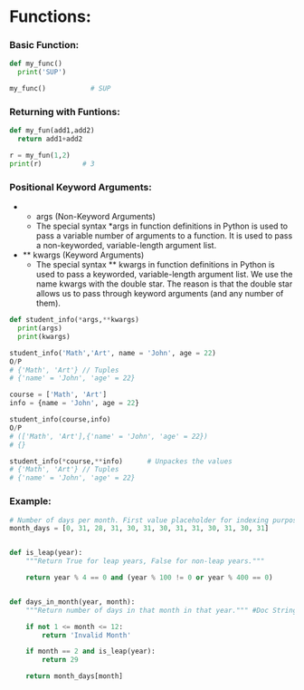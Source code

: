 # Functions:
### Basic Function:
```python
def my_func()
  print('SUP')

my_func()           # SUP
```

### Returning with Funtions:
```python
def my_fun(add1,add2)
  return add1+add2

r = my_fun(1,2)
print(r)          # 3
```

### Positional Keyword Arguments:
- * args (Non-Keyword Arguments)
  - The special syntax *args in function definitions in Python is used to pass a variable number of arguments to a function. It is used to pass a non-keyworded, variable-length argument list. 
- ** kwargs (Keyword Arguments)
  - The special syntax ** kwargs in function definitions in Python is used to pass a keyworded, variable-length argument list. We use the name kwargs with the double star. The reason is that the double star allows us to pass through keyword arguments (and any number of them).

```python
def student_info(*args,**kwargs)
  print(args)
  print(kwargs)

student_info('Math','Art', name = 'John', age = 22)
O/P
# {'Math', 'Art'} // Tuples
# {'name' = 'John', 'age' = 22}

course = ['Math', 'Art']
info = {name = 'John', age = 22}

student_info(course,info)
O/P
# (['Math', 'Art'],{'name' = 'John', 'age' = 22}) 
# {}

student_info(*course,**info)      # Unpackes the values
# {'Math', 'Art'} // Tuples
# {'name' = 'John', 'age' = 22}
```

### Example:
```python
# Number of days per month. First value placeholder for indexing purposes.
month_days = [0, 31, 28, 31, 30, 31, 30, 31, 31, 30, 31, 30, 31]


def is_leap(year):
    """Return True for leap years, False for non-leap years."""

    return year % 4 == 0 and (year % 100 != 0 or year % 400 == 0)


def days_in_month(year, month):
    """Return number of days in that month in that year.""" #Doc String which explains the functions functionality

    if not 1 <= month <= 12:
        return 'Invalid Month'

    if month == 2 and is_leap(year):
        return 29

    return month_days[month]
```
